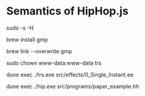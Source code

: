 # Semantics of HipHop.js

sudo -s -H

brew install gmp

brew link --overwrite gmp

sudo chown www-data:www-data trs


dune exec ./trs.exe src/effects/0_Single_Instant.ee

dune exec ./hip.exe src/programs/paper_example.hh





